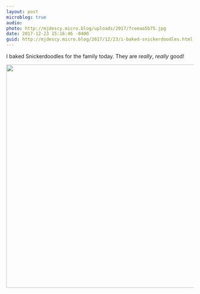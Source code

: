 ```yaml
---
layout: post
microblog: true
audio: 
photo: http://mjdescy.micro.blog/uploads/2017/fceeaa5b75.jpg
date: 2017-12-23 15:16:46 -0400
guid: http://mjdescy.micro.blog/2017/12/23/i-baked-snickerdoodles.html
---
```

I baked Snickerdoodles for the family today. They are _really_, _really_ good!

<img src="http://mjdescy.micro.blog/uploads/2017/fceeaa5b75.jpg" width="600" height="600" />
